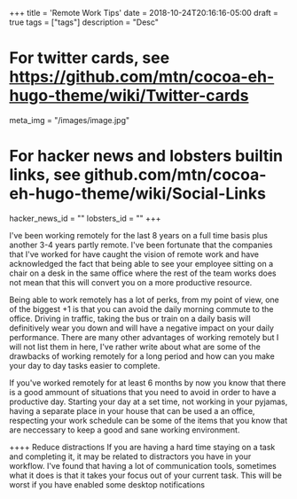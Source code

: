 +++
title = 'Remote Work Tips'
date = 2018-10-24T20:16:16-05:00
draft = true
tags = ["tags"]
description = "Desc"

# For twitter cards, see https://github.com/mtn/cocoa-eh-hugo-theme/wiki/Twitter-cards
meta_img = "/images/image.jpg"

# For hacker news and lobsters builtin links, see github.com/mtn/cocoa-eh-hugo-theme/wiki/Social-Links
hacker_news_id = ""
lobsters_id = ""
+++

I've been working remotely for the last 8 years on a full time basis plus another 3-4 years partly remote. I've been fortunate that the companies that I've worked for have caught the vision of remote work and have acknowledged the fact that being able to see your employee sitting on a chair on a desk in the same office where the rest of the team works does not mean that this will convert you on a more productive resource. 

Being able to work remotely has a lot of perks, from my point of view, one of the biggest  +1 is that you can avoid the daily morning commute to the office. Driving in traffic, taking the bus or train on a daily basis will definitively wear you down and will have a negative impact on your daily performance. 
There are many other advantages of working remotely but I will not list them in here, I've rather write about what are some of the drawbacks of working remotely for a long period and how can you make your day to day tasks easier to complete.

If you've worked remotely for at least 6 months by now you know that there is a good ammount of situations that you need to avoid in order to have a productive day. 
Starting your day at a set time, not working in your pyjamas, having a separate place in your house that can be used a an office, respecting your work schedule can be some of the items that you know that are neccessary to keep a good and sane working environment.

++++ Reduce distractions
If you are having a hard time staying on a task and completing it, it may be related to distractors you have in your workflow.
I've found that having a lot of communication tools, sometimes what it does is that it takes your focus out of your current task. This will be worst if you have enabled some desktop notifications 
